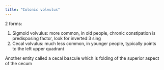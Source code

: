 ```yaml
---
title: "Colonic volvulus"
---
```

2 forms:

1. Sigmoid volvulus: more common, in old people, chronic constipation is predisposing factor, look for inverted 3 sing
2. Cecal volvulus: much less common, in younger people, typically points to the left upper quadrant

Another entity called a cecal bascule which is folding of the superior aspect of the cecum

